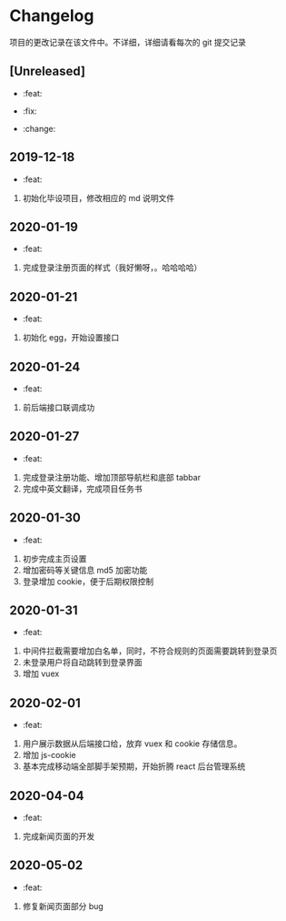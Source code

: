 # Changelog

项目的更改记录在该文件中。不详细，详细请看每次的 git 提交记录

## [Unreleased]

- :feat:

- :fix:

- :change:

## 2019-12-18

- :feat:

1. 初始化毕设项目，修改相应的 md 说明文件

## 2020-01-19

- :feat:

1. 完成登录注册页面的样式（我好懒呀，。哈哈哈哈）

## 2020-01-21

- :feat:

1. 初始化 egg，开始设置接口

## 2020-01-24

- :feat:

1. 前后端接口联调成功

## 2020-01-27

- :feat:

1. 完成登录注册功能、增加顶部导航栏和底部 tabbar
2. 完成中英文翻译，完成项目任务书

## 2020-01-30

- :feat:

1.  初步完成主页设置
2.  增加密码等关键信息 md5 加密功能
3.  登录增加 cookie，便于后期权限控制

## 2020-01-31

- :feat:

1. 中间件拦截需要增加白名单，同时，不符合规则的页面需要跳转到登录页
2. 未登录用户将自动跳转到登录界面
3. 增加 vuex

## 2020-02-01

- :feat:

1. 用户展示数据从后端接口给，放弃 vuex 和 cookie 存储信息。
2. 增加 js-cookie
3. 基本完成移动端全部脚手架预期，开始折腾 react 后台管理系统

## 2020-04-04

- :feat:

1. 完成新闻页面的开发

## 2020-05-02

- :feat:

1. 修复新闻页面部分 bug
